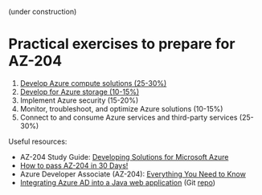 (under construction)
# Practical exercises to prepare for AZ-204

1. [Develop Azure compute solutions (25-30%)](https://github.com/ebd622/az204/tree/main/1_compute)
2. [Develop for Azure storage (10-15%)](https://github.com/ebd622/az204/tree/main/2_storage)
3. Implement Azure security (15-20%)
4. Monitor, troubleshoot, and optimize Azure solutions (10-15%)
5. Connect to and consume Azure services and third-party services (25-30%)


Useful resources:
* AZ-204 Study Guide: [Developing Solutions for Microsoft Azure](https://www.thomasmaurer.ch/2020/03/az-204-study-guide-developing-solutions-for-microsoft-azure/)
* [How to pass AZ-204 in 30 Days!](https://www.thomasmaurer.ch/2020/03/az-204-study-guide-developing-solutions-for-microsoft-azure/)
* Azure Developer Associate (AZ-204): [Everything You Need to Know](https://k21academy.com/microsoft-azure/az-204/az-204-azure-developer-associate-everything-you-need-to-know/)
* [Integrating Azure AD into a Java web application](https://docs.microsoft.com/en-us/samples/azure-samples/active-directory-java-webapp-openidconnect/integrating-azure-ad-into-a-java-web-application/) (Git [repo](https://github.com/Azure-Samples/ms-identity-java-webapp/tree/master/))
